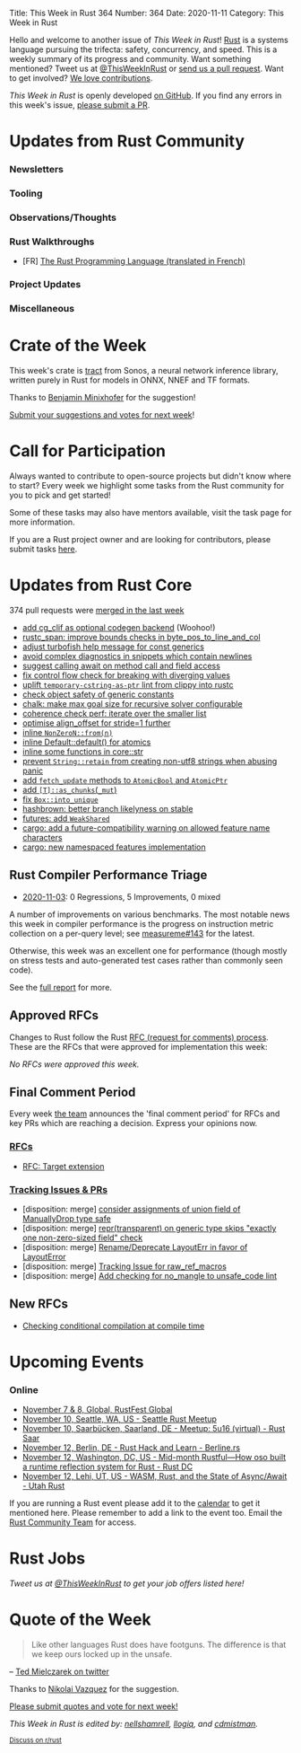 Title: This Week in Rust 364
Number: 364
Date: 2020-11-11
Category: This Week in Rust

Hello and welcome to another issue of *This Week in Rust*!
[Rust](http://rust-lang.org) is a systems language pursuing the trifecta: safety, concurrency, and speed.
This is a weekly summary of its progress and community.
Want something mentioned? Tweet us at [@ThisWeekInRust](https://twitter.com/ThisWeekInRust) or [send us a pull request](https://github.com/rust-lang/this-week-in-rust).
Want to get involved? [We love contributions](https://github.com/rust-lang/rust/blob/master/CONTRIBUTING.md).

*This Week in Rust* is openly developed [on GitHub](https://github.com/rust-lang/this-week-in-rust).
If you find any errors in this week's issue, [please submit a PR](https://github.com/rust-lang/this-week-in-rust/pulls).

# Updates from Rust Community

### Newsletters

### Tooling

### Observations/Thoughts

### Rust Walkthroughs

* [FR] [The Rust Programming Language (translated in French)](https://jimskapt.github.io/rust-book-fr/)

### Project Updates

### Miscellaneous

# Crate of the Week

This week's crate is [tract](https://github.com/sonos/tract) from Sonos, a neural network inference library, written purely in Rust for models in ONNX, NNEF and TF formats.

Thanks to [Benjamin Minixhofer](https://users.rust-lang.org/t/crate-of-the-week/2704/837) for the suggestion!

[Submit your suggestions and votes for next week][submit_crate]!

[submit_crate]: https://users.rust-lang.org/t/crate-of-the-week/2704

# Call for Participation

Always wanted to contribute to open-source projects but didn't know where to start?
Every week we highlight some tasks from the Rust community for you to pick and get started!

Some of these tasks may also have mentors available, visit the task page for more information.

If you are a Rust project owner and are looking for contributors, please submit tasks [here][guidelines].

[guidelines]: https://users.rust-lang.org/t/twir-call-for-participation/4821

# Updates from Rust Core

374 pull requests were [merged in the last week][merged]

[merged]: https://github.com/search?q=is%3Apr+org%3Arust-lang+is%3Amerged+merged%3A2020-10-26..2020-11-02

* [add cg_clif as optional codegen backend](https://github.com/rust-lang/rust/pull/77975) (Woohoo!)
* [rustc_span: improve bounds checks in byte_pos_to_line_and_col](https://github.com/rust-lang/rust/pull/78423)
* [adjust turbofish help message for const generics](https://github.com/rust-lang/rust/pull/78460)
* [avoid complex diagnostics in snippets which contain newlines](https://github.com/rust-lang/rust/pull/75020)
* [suggest calling await on method call and field access](https://github.com/rust-lang/rust/pull/78297)
* [fix control flow check for breaking with diverging values](https://github.com/rust-lang/rust/pull/77317)
* [uplift `temporary-cstring-as-ptr` lint from clippy into rustc](https://github.com/rust-lang/rust/pull/75671)
* [check object safety of generic constants](https://github.com/rust-lang/rust/pull/78365)
* [chalk: make max goal size for recursive solver configurable](https://github.com/rust-lang/chalk/pull/647)
* [coherence check perf: iterate over the smaller list](https://github.com/rust-lang/rust/pull/78323)
* [optimise align_offset for stride=1 further](https://github.com/rust-lang/rust/pull/75728)
* [inline `NonZeroN::from(n)`](https://github.com/rust-lang/rust/pull/78491)
* [inline Default::default() for atomics](https://github.com/rust-lang/rust/pull/78621)
* [inline some functions in core::str](https://github.com/rust-lang/rust/pull/78073)
* [prevent `String::retain` from creating non-utf8 strings when abusing panic](https://github.com/rust-lang/rust/pull/78499)
* [add `fetch_update` methods to `AtomicBool` and `AtomicPtr`](https://github.com/rust-lang/rust/pull/78637)
* [add `[T]::as_chunks`(`_mut`)](https://github.com/rust-lang/rust/pull/76635)
* [fix `Box::into_unique`](https://github.com/rust-lang/rust/pull/78446)
* [hashbrown: better branch likelyness on stable](https://github.com/rust-lang/hashbrown/pull/209)
* [futures: add `WeakShared`](https://github.com/rust-lang/futures-rs/pull/2169)
* [cargo: add a future-compatibility warning on allowed feature name characters](https://github.com/rust-lang/cargo/pull/8814)
* [cargo: new namespaced features implementation](https://github.com/rust-lang/cargo/pull/8799)

## Rust Compiler Performance Triage

* [2020-11-03](https://github.com/rust-lang/rustc-perf/blob/master/triage/2020-11-03.md):
0 Regressions, 5 Improvements, 0 mixed

A number of improvements on various benchmarks. The most notable news this week
in compiler performance is the progress on instruction metric collection on a
per-query level; see [measureme#143](https://github.com/rust-lang/measureme/pull/143) for the latest.

Otherwise, this week was an excellent one for performance (though mostly on
stress tests and auto-generated test cases rather than commonly seen code).

See the [full report](https://github.com/rust-lang/rustc-perf/blob/master/triage/2020-11-03.md) for more.

## Approved RFCs

Changes to Rust follow the Rust [RFC (request for comments) process](https://github.com/rust-lang/rfcs#rust-rfcs). These
are the RFCs that were approved for implementation this week:

*No RFCs were approved this week.*

## Final Comment Period

Every week [the team](https://www.rust-lang.org/team.html) announces the
'final comment period' for RFCs and key PRs which are reaching a
decision. Express your opinions now.

### [RFCs](https://github.com/rust-lang/rfcs/labels/final-comment-period)
* [RFC: Target extension](https://github.com/rust-lang/rfcs/pull/2048)

### [Tracking Issues & PRs](https://github.com/rust-lang/rust/labels/final-comment-period)
* [disposition: merge] [consider assignments of union field of ManuallyDrop type safe](https://github.com/rust-lang/rust/pull/78068)
* [disposition: merge] [repr(transparent) on generic type skips "exactly one non-zero-sized field" check](https://github.com/rust-lang/rust/issues/77841)
* [disposition: merge] [Rename/Deprecate LayoutErr in favor of LayoutError](https://github.com/rust-lang/rust/pull/77691)
* [disposition: merge] [Tracking Issue for raw_ref_macros](https://github.com/rust-lang/rust/issues/73394)
* [disposition: merge] [Add checking for no_mangle to unsafe_code lint](https://github.com/rust-lang/rust/pull/72209)

## New RFCs
* [Checking conditional compilation at compile time](https://github.com/rust-lang/rfcs/pull/3013)

# Upcoming Events

### Online
* [November 7 & 8, Global, RustFest Global](https://rustfest.global/)
* [November 10, Seattle, WA, US - Seattle Rust Meetup](https://www.meetup.com/Seattle-Rust-Meetup/events/gskksrybcpbnb/)
* [November 10, Saarbücken, Saarland, DE - Meetup: 5u16 (virtual) - Rust Saar](https://www.meetup.com/de-DE/Rust-Saar/events/273949461/)
* [November 12, Berlin, DE - Rust Hack and Learn - Berline.rs](https://www.meetup.com/opentechschool-berlin/events/txcprrybcpbqb/)
* [November 12, Washington, DC, US - Mid-month Rustful—How oso built a runtime reflection system for Rust - Rust DC](https://www.meetup.com/RustDC/events/273813659)
* [November 12, Lehi, UT, US - WASM, Rust, and the State of Async/Await - Utah Rust](https://www.meetup.com/utah-rust/events/273757338/)

If you are running a Rust event please add it to the [calendar] to get
it mentioned here. Please remember to add a link to the event too.
Email the [Rust Community Team][community] for access.

[calendar]: https://www.google.com/calendar/embed?src=apd9vmbc22egenmtu5l6c5jbfc%40group.calendar.google.com
[community]: mailto:community-team@rust-lang.org

# Rust Jobs

*Tweet us at [@ThisWeekInRust](https://twitter.com/ThisWeekInRust) to get your job offers listed here!*

# Quote of the Week

> Like other languages Rust does have footguns. The difference is that we keep ours locked up in the unsafe.

– [Ted Mielczarek on twitter](https://twitter.com/TedMielczarek/status/1322618223980892161)

Thanks to [Nikolai Vazquez](https://users.rust-lang.org/t/twir-quote-of-the-week/328/956) for the suggestion.

[Please submit quotes and vote for next week!](https://users.rust-lang.org/t/twir-quote-of-the-week/328)

*This Week in Rust is edited by: [nellshamrell](https://github.com/nellshamrell), [llogiq](https://github.com/llogiq), and [cdmistman](https://github.com/cdmistman).*

<small>[Discuss on r/rust](https://www.reddit.com/r/rust/comments/joxy7n/this_week_in_rust_363/)</small>
